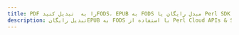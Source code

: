 ---title: PDF را به  تبدیل کنیدFODS، EPUB به FODS مبدل رایگان یا Perl SDKdescription: تبدیل رایگانEPUB به FODS با استفاده از Perl Cloud APIs & SDK همچنین اسناد PDF را در Cloud ایجاد، ویرایش و رندر کنید.---
